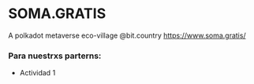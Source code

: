 # SOMA.GRATIS
A polkadot metaverse eco-village @bit.country https://www.soma.gratis/

### Para nuestrxs parterns:
  * Actividad 1
  
